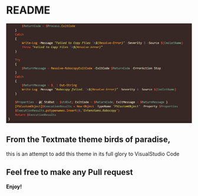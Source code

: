 # README

![Screenshot](/screenshot.PNG)

## From the Textmate theme birds of paradise, 
this is an attempt to add this theme in its full glory to VisualStudio Code

## Feel free to make any Pull request


**Enjoy!**
